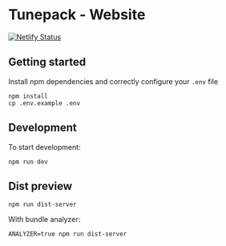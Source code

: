 # Tunepack - Website

[![Netlify Status](https://api.netlify.com/api/v1/badges/0c2e2cad-e121-4dbf-b34d-4b8d779614a5/deploy-status)](https://app.netlify.com/sites/tunepack/deploys)

## Getting started
Install npm dependencies and correctly configure your `.env` file

```shell
npm install
cp .env.example .env
```

## Development
To start development:

```shell
npm run dev
```

## Dist preview

```shell
npm run dist-server
```

With bundle analyzer:

```shell
ANALYZER=true npm run dist-server
```
